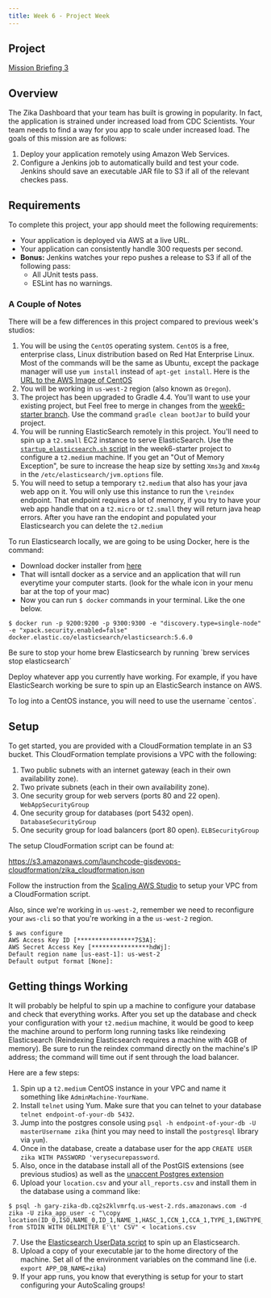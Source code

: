 ```yaml
---
title: Week 6 - Project Week
---
```


## Project

[Mission Briefing 3](../../materials/week06/zika_mission_briefing_3.pdf)

## Overview

The Zika Dashboard that your team has built is growing in popularity. In fact, the application is strained under increased load from CDC Scientists. Your team needs to find a way for you app to scale under increased load. The goals of this mission are as follows:

1. Deploy your application remotely using Amazon Web Services.
2. Configure a Jenkins job to automatically build and test your code. Jenkins should save an executable JAR file to S3 if all of the relevant checkes pass.

## Requirements

To complete this project, your app should meet the following requirements:

* Your application is deployed via AWS at a live URL.
* Your application can consistently handle 300 requests per second.
* **Bonus:**  Jenkins watches your repo pushes a release to S3 if all of the following pass:
  * All JUnit tests pass.
  * ESLint has no warnings.

### A Couple of Notes

There will be a few differences in this project compared to previous week's studios:

1. You will be using the `CentOS` operating system. `CentOS` is a free, enterprise class, Linux distribution based on Red Hat Enterprise Linux. Most of the commands will be the same as Ubuntu, except the package manager will use `yum install` instead of `apt-get install`. Here is the [URL to the AWS Image of CentOS](https://wiki.centos.org/Cloud/AWS)
2. You will be working in `us-west-2` region (also known as `Oregon`).
3. The project has been upgraded to Gradle 4.4. You'll want to use your existing project, but Feel free to merge in changes from the [week6-starter branch](https://gitlab.com/LaunchCodeTraining/zika-cdc-dashboard/tree/week6-starter). Use the command `gradle clean bootJar` to build your project.
4. You will be running ElasticSearch remotely in this project. You'll need to spin up a `t2.small` EC2 instance to serve ElasticSearch. Use the [`startup_elasticsearch.sh` script](https://gitlab.com/LaunchCodeTraining/zika-cdc-dashboard/blob/week6-starter/cloud/elastic_userdata.sh) in the week6-starter project to configure a `t2.medium` machine. If you get an "Out of Memory Exception", be sure to increase the heap size by setting `Xms3g` and `Xmx4g` in the `/etc/elasticsearch/jvm.options` file.
5. You will need to setup a temporary `t2.medium` that also has your java web app on it. You will only use this instance to run the `\reindex` endpoint. That endpoint requires a lot of memory, if you try to have your web app handle that on a `t2.micro` or `t2.small` they will return java heap errors. After you have ran the endopint and populated your Elasticsearch you can delete the `t2.medium`

To run Elasticsearch locally, we are going to be using Docker, here is the command:
- Download docker installer from [here](https://store.docker.com/editions/community/docker-ce-desktop-mac)
- That will isntall docker as a service and an application that will run everytime your computer starts. (look for the whale icon in your menu bar at the top of your mac)
- Now you can run `$ docker` commands in your terminal. Like the one below.

```nohighlight
$ docker run -p 9200:9200 -p 9300:9300 -e "discovery.type=single-node"  -e "xpack.security.enabled=false" docker.elastic.co/elasticsearch/elasticsearch:5.6.0
```

<aside class="aside-note" markdown="1">
Be sure to stop your home brew Elasticsearch by running `brew services stop elasticsearch`
</aside>

Deploy whatever app you currently have working. For example, if you have ElasticSearch working be sure to spin up an ElasticSearch instance on AWS.

<aside class="aside-note" markdown="1">
To log into a CentOS instance, you will need to use the username `centos`.
</aside>

## Setup

To get started, you are provided with a CloudFormation template in an S3 bucket. This CloudFormation template provisions a VPC with the following:

1. Two public subnets with an internet gateway (each in their own availability zone).
2. Two private subnets (each in their own availability zone).
3. One security group for web servers (ports 80 and 22 open). `WebAppSecurityGroup`
4. One security group for databases (port 5432 open). `DatabaseSecurityGroup`
5. One security group for load balancers (port 80 open). `ELBSecurityGroup`

The setup CloudFormation script can be found at:

https://s3.amazonaws.com/launchcode-gisdevops-cloudformation/zika_cloudformation.json

Follow the instruction from the [Scaling AWS Studio](https://education.launchcode.org/gis-devops/studios/AWS3#configure-your-vpc) to setup your VPC from a CloudFormation script.

Also, since we're working in `us-west-2`, remember we need to reconfigure your `aws-cli` so that you're working in a the `us-west-2` region.

```nohighlight
$ aws configure
AWS Access Key ID [****************7S3A]:
AWS Secret Access Key [****************hdWj]:
Default region name [us-east-1]: us-west-2
Default output format [None]:
```

## Getting things Working

It will probably be helpful to spin up a machine to configure your database and check that everything works. After you set up the database and check your configuration with your `t2.medium` machine, it would be good to keep the machine around to perform long running tasks like reindexing Elasticsearch (Reindexing Elasticsearch requires a machine with 4GB of memory). Be sure to run the reindex command directly on the machine's IP address; the command will time out if sent through the load balancer.

Here are a few steps:

1. Spin up a `t2.medium` CentOS instance in your VPC and name it something like `AdminMachine-YourName`.
2. Install `telnet` using Yum. Make sure that you can telnet to your database `telnet endpoint-of-your-db 5432`.
3. Jump into the postgres console using `psql -h endpoint-of-your-db -U masterUsername zika` (hint you may need to install the `postgresql` library via `yum`).
4. Once in the database, create a database user for the app `CREATE USER zika WITH PASSWORD 'verysecurepassword`. 
5. Also, once in the database install all of the PostGIS extensions (see previous studios) as well as the [unaccent Postgres extension](https://www.postgresql.org/docs/10/static/unaccent.html)
6. Upload your `location.csv` and your `all_reports.csv` and install them in the database using a command like:

```nohighlight
$ psql -h gary-zika-db.cq2s2klvmrfq.us-west-2.rds.amazonaws.com -d zika -U zika_app_user -c "\copy location(ID_0,ISO,NAME_0,ID_1,NAME_1,HASC_1,CCN_1,CCA_1,TYPE_1,ENGTYPE_1,NL_NAME_1,VARNAME_1,geom) from STDIN WITH DELIMITER E'\t' CSV" < locations.csv
```

7. Use the [Elasticsearch UserData script](https://gitlab.com/LaunchCodeTraining/zika-cdc-dashboard/blob/week6-starter/cloud/elastic_userdata.sh) to spin up an Elasticsearch.
8. Upload a copy of your executable jar to the home directory of the machine. Set all of the environment variables on the command line (i.e. `export APP_DB_NAME=zika`)
9. If your app runs, you know that everything is setup for your to start configuring your AutoScaling groups!
